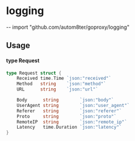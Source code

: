 # logging
--
    import "github.com/autom8ter/goproxy/logging"


## Usage

#### type Request

```go
type Request struct {
	Received time.Time `json:"received"`
	Method   string    `json:"method"`
	URL      string    `json:"url"`

	Body      string        `json:"body"`
	UserAgent string        `json:"user_agent"`
	Referer   string        `json:"referer"`
	Proto     string        `json:"proto"`
	RemoteIP  string        `json:"remote_ip"`
	Latency   time.Duration `json:"latency"`
}
```
